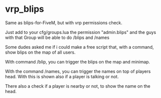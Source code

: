 # vrp_blips
Same as blips-for-FiveM, but with vrp permissions check.

Just add to your cfg/groups.lua the permission "admin.blips" and the guys with that Group will be able to do /blips and /names

Some dudes asked me if i could make a free script that, with a command, show blips on the map of all users.

With command /blip, you can trigger the blips on the map and minimap.

With the command /names, you can trigger the names on top of players head. With this is shown also if a player is talking or not.

There also a check if a player is nearby or not, to show the name on the head.
